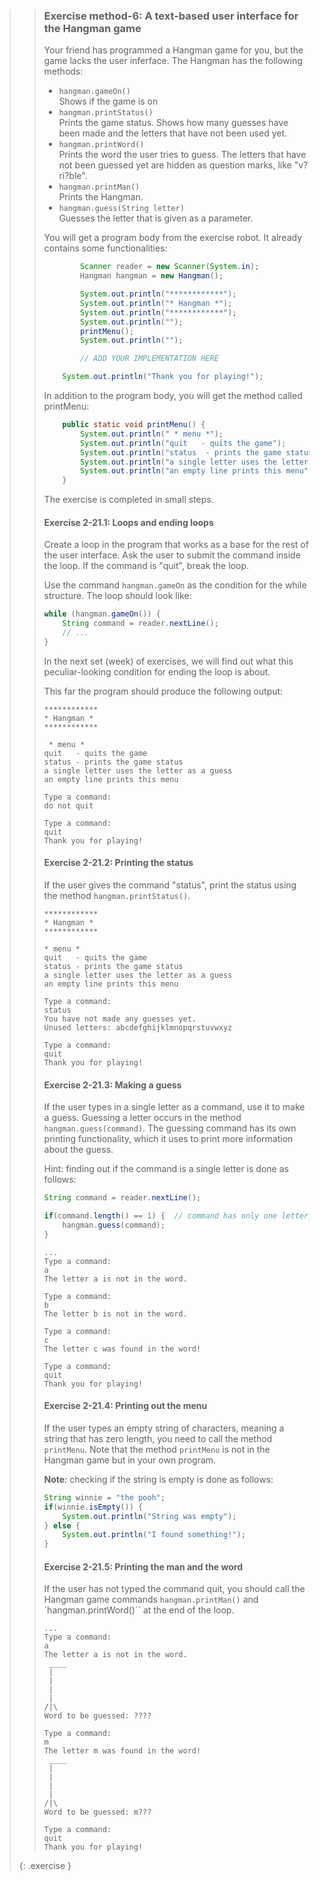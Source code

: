 >> ### Exercise method-6: A text-based user interface for the Hangman game
>>
>> Your friend has programmed a Hangman game for you, but the game lacks the user inferface. The Hangman has the following methods:
>>
>> * `hangman.gameOn()`  
>>   Shows if the game is on
>> * `hangman.printStatus()`  
>> Prints the game status. Shows how many guesses have been made and the letters that have not been used yet.
>> * `hangman.printWord()`  
>>   Prints the word the user tries to guess. The letters that have not been guessed yet are hidden as question marks, like "v?ri?ble".
>> * `hangman.printMan()`  
>>   Prints the Hangman.
>> * `hangman.guess(String letter)`  
>>   Guesses the letter that is given as a parameter.
>>
>> You will get a program body from the exercise robot. It already contains some functionalities:
>>
>>```java
>>         Scanner reader = new Scanner(System.in);
>>         Hangman hangman = new Hangman();
>>
>>         System.out.println("************");
>>         System.out.println("* Hangman *");
>>         System.out.println("************");
>>         System.out.println("");
>>         printMenu();
>>         System.out.println("");
>>
>>         // ADD YOUR IMPLEMENTATION HERE
>>
>>     System.out.println("Thank you for playing!");
>>```
>>
>> In addition to the program body, you will get the method called printMenu:
>>
>>```java
>>     public static void printMenu() {
>>         System.out.println(" * menu *");
>>         System.out.println("quit   - quits the game");
>>         System.out.println("status  - prints the game status");
>>         System.out.println("a single letter uses the letter as a guess");
>>         System.out.println("an empty line prints this menu");
>>     }
>>```
>>
>> The exercise is completed in small steps.
>>
>> #### Exercise 2-21.1: Loops and ending loops
>>
>> Create a loop in the program that works as a base for the rest of the user interface. Ask the user to submit the command inside the loop. If the command is "quit", break the loop.
>>
>> Use the command `hangman.gameOn` as the condition for the while structure. The loop should look like:
>>
>>```java
>> while (hangman.gameOn()) {
>>     String command = reader.nextLine();
>>     // ...
>> }
>>```
>>
>> In the next set (week) of exercises, we will find out what this peculiar-looking condition for ending the loop is about.
>>
>> This far the program should produce the following output:
>>
>>```output
>> ************
>> * Hangman *
>> ************
>>
>>  * menu *
>> quit   - quits the game
>> status - prints the game status
>> a single letter uses the letter as a guess
>> an empty line prints this menu
>>
>> Type a command:
>> do not quit
>>
>> Type a command:
>> quit
>> Thank you for playing!
>>```
>>
>> #### Exercise 2-21.2: Printing the status
>>
>> If the user gives the command "status", print the status using the method `hangman.printStatus()`.
>>
>>```output
>> ************
>> * Hangman *
>> ************
>>
>> * menu *
>> quit   - quits the game
>> status - prints the game status
>> a single letter uses the letter as a guess
>> an empty line prints this menu
>>
>> Type a command:
>> status
>> You have not made any guesses yet.
>> Unused letters: abcdefghijklmnopqrstuvwxyz
>>
>> Type a command:
>> quit
>> Thank you for playing!
>>```
>>
>> #### Exercise 2-21.3: Making a guess
>>
>> If the user types in a single letter as a command, use it to make a guess. Guessing a letter occurs in the method `hangman.guess(command)`. The guessing command has its own printing functionality, which it uses to print more information about the guess.
>>
>> Hint: finding out if the command is a single letter is done as follows:
>>
>>```java
>> String command = reader.nextLine();
>>
>> if(command.length() == 1) {  // command has only one letter, so it must be a guess
>>     hangman.guess(command);
>> }
>>```
>>
>>```output
>> ...
>> Type a command:
>> a
>> The letter a is not in the word.
>>
>> Type a command:
>> b
>> The letter b is not in the word.
>>
>> Type a command:
>> c
>> The letter c was found in the word!
>>
>> Type a command:
>> quit
>> Thank you for playing!
>>```
>>
>> #### Exercise 2-21.4: Printing out the menu
>>
>> If the user types an empty string of characters, meaning a string that has zero length, you need to call the method `printMenu`. Note that the method `printMenu` is not in the Hangman game but in your own program.
>>
>> **Note**: checking if the string is empty is done as follows:
>>
>>```java
>> String winnie = "the pooh";
>> if(winnie.isEmpty()) {
>>     System.out.println("String was empty");
>> } else {
>>     System.out.println("I found something!");
>> }
>>```
>>
>> #### Exercise 2-21.5: Printing the man and the word
>>
>> If the user has not typed the command quit, you should call the Hangman game commands `hangman.printMan()` and `hangman.printWord()`` at the end of the loop.
>>
>>```output
>> ...
>> Type a command:
>> a
>> The letter a is not in the word.
>>  ____
>>  |
>>  |
>>  |
>>  |
>> /|\
>> Word to be guessed: ????
>>
>> Type a command:
>> m
>> The letter m was found in the word!
>>  ____
>>  |
>>  |
>>  |
>>  |
>> /|\
>> Word to be guessed: m???
>>
>> Type a command:
>> quit
>> Thank you for playing!
>>```
>>
>{: .exercise }